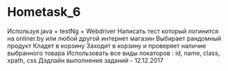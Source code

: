 # Hometask_6

Используя java + testNg + Webdriver
Написать тест который логинится на onliner.by  или любой другой интернет магазин
Выбирает рандомный продукт
Кладет в корзину
Заходит в корзину и проверяет наличие выбранного товара
Использовать все виды локаторов : id, name, class, xpath, css
Дэдлайн выполнения заданий - 12.12.2017
